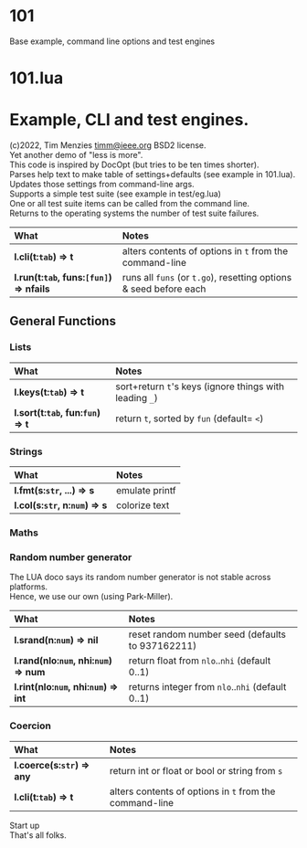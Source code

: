 
# 101
Base example, command line options and test engines

#	101.lua	

# Example, CLI and test engines.	
(c)2022, Tim Menzies <timm@ieee.org> BSD2 license.	
Yet another demo of "less is more". 	
This code is inspired by DocOpt (but tries to be ten times shorter).	
Parses help text to make table of settings+defaults (see example in 101.lua).  	
Updates those settings from command-line args.  	
Supports a simple test suite (see example in test/eg.lua)	
One or all test suite items can be called from the command line.  	
Returns to the operating systems the number of test suite failures.	

| What | Notes |
|:---|:---|
| <b>l.cli(t:`tab`) &rArr;  t</b> |  alters contents of options in `t` from the  command-line |
| <b>l.run(t:`tab`, funs:`[fun]`) &rArr;  nfails</b> |  runs all `funs` (or `t.go`), resetting options & seed before each |


## General Functions	
### Lists	

| What | Notes |
|:---|:---|
| <b>l.keys(t:`tab`) &rArr;  t</b> |  sort+return `t`'s keys (ignore things with leading `_`) |
| <b>l.sort(t:`tab`,  fun:`fun`) &rArr;  t</b> |  return `t`,  sorted by `fun` (default= `<`) |


### Strings	

| What | Notes |
|:---|:---|
| <b>l.fmt(s:`str`, ...) &rArr;  s</b> |  emulate printf |
| <b>l.col(s:`str`, n:`num`) &rArr; s</b> |  colorize text |


### Maths	
### Random number generator	
The LUA doco says its random number generator is not stable across platforms.	
Hence, we use our own (using Park-Miller).	

| What | Notes |
|:---|:---|
| <b>l.srand(n:`num`) &rArr;  nil</b> |  reset random number seed (defaults to 937162211)  |
| <b>l.rand(nlo:`num`, nhi:`num`) &rArr;  num</b> |  return float from `nlo`..`nhi` (default 0..1) |
| <b>l.rint(nlo:`num`, nhi:`num`) &rArr;  int</b> |  returns integer from `nlo`..`nhi` (default 0..1) |


### Coercion	

| What | Notes |
|:---|:---|
| <b>l.coerce(s:`str`) &rArr;  any</b> |  return int or float or bool or string from `s` |
| <b>l.cli(t:`tab`) &rArr;  t</b> |  alters contents of options in `t` from the  command-line |


Start up	
That's all folks.	
